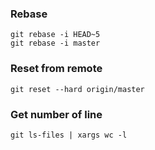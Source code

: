 ### Rebase ###

    git rebase -i HEAD~5
    git rebase -i master

### Reset from remote ###

    git reset --hard origin/master

### Get number of line ###

    git ls-files | xargs wc -l
